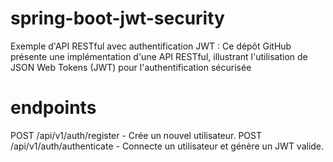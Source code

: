 # spring-boot-jwt-security
Exemple d'API RESTful avec authentification JWT : Ce dépôt GitHub présente une implémentation d'une API RESTful, illustrant l'utilisation de JSON Web Tokens (JWT) pour l'authentification sécurisée
# endpoints 
POST /api/v1/auth/register - Crée un nouvel utilisateur.
POST /api/v1/auth/authenticate - Connecte un utilisateur et génère un JWT valide.
